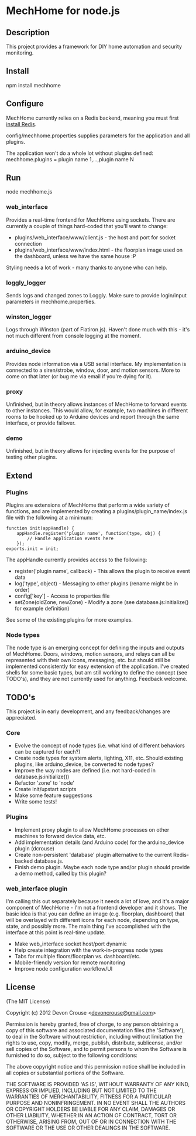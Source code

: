 # MechHome for node.js

## Description

This project provides a framework for DIY home automation and security monitoring.

## Install

npm install mechhome

## Configure

MechHome currently relies on a Redis backend, meaning you must first [install Redis](http://redis.io/).

config/mechhome.properties supplies parameters for the application and all plugins.

The application won't do a whole lot without plugins defined:
mechhome.plugins = plugin name 1,...,plugin name N

## Run

node mechhome.js

### web_interface

Provides a real-time frontend for MechHome using sockets. There are currently a couple of things hard-coded that you'll want to change:
* plugins/web_interface/www/client.js - the host and port for socket connection
* plugins/web_interface/www/index.html - the floorplan image used on the dashboard, unless we have the same house :P

Styling needs a lot of work - many thanks to anyone who can help.

### loggly_logger

Sends logs and changed zones to Loggly. Make sure to provide login/input parameters in mechhome.properties.

### winston_logger

Logs through Winston (part of Flatiron.js). Haven't done much with this - it's not much different from console logging at the moment.

### arduino_device

Provides node information via a USB serial interface. My implementation is connected to a siren/strobe, window, door, and motion sensors. More to come on that later (or bug me via email if you're dying for it).

### proxy

Unfinished, but in theory allows instances of MechHome to forward events to other instances. This would allow, for example, two machines in different rooms to be hooked up to Arduino devices and report through the same interface, or provide failover.

### demo

Unfinished, but in theory allows for injecting events for the purpose of testing other plugins.

## Extend

### Plugins

Plugins are extensions of MechHome that perform a wide variety of functions, and are implemented by creating a plugins/plugin_name/index.js file with the following at a minimum:

	function init(appHandle) {
	    appHandle.register('plugin name', function(type, obj) {
	        // Handle application events here
	    });
	exports.init = init;

The appHandle currently provides access to the following:
* register('plugin name', callback) - This allows the plugin to receive event data
* log('type', object) - Messaging to other plugins (rename might be in order)
* config['key'] - Access to properties file
* setZone(oldZone, newZone) - Modify a zone (see database.js:initialize() for example definition)

See some of the existing plugins for more examples.

### Node types

The node type is an emerging concept for defining the inputs and outputs of MechHome.  Doors, windows, motion sensors, and relays can all be represented with their own icons, messaging, etc. but should still be implemented consistently for easy extension of the application.  I've created shells for some basic types, but am still working to define the concept (see TODO's), and they are not currently used for anything.  Feedback welcome.

## TODO's

This project is in early development, and any feedback/changes are appreciated.

### Core

* Evolve the concept of node types (i.e. what kind of different behaviors can be captured for each?)
* Create node types for system alerts, lighting, X11, etc.  Should existing plugins, like arduino_device, be converted to node types?
* Improve the way nodes are defined (i.e. not hard-coded in database.js:initialize())
* Refactor 'zone' to 'node'
* Create init/upstart scripts
* Make some feature suggestions
* Write some tests!

### Plugins

* Implement proxy plugin to allow MechHome processes on other machines to forward device data, etc.
* Add implementation details (and Arduino code) for the arduino_device plugin (dcrouse)
* Create non-persistent 'database' plugin alternative to the current Redis-backed database.js.
* Finish demo plugin.  Maybe each node type and/or plugin should provide a demo method, called by this plugin?

### web_interface plugin

I'm calling this out separately because it needs a lot of love, and it's a major component of MechHome - I'm not a frontend developer and it shows.  The basic idea is that you can define an image (e.g. floorplan, dashboard) that will be overlayed with different icons for each node, depending on type, state, and possibly more.  The main thing I've accomplished with the interface at this point is real-time update.

* Make web_interface socket host/port dynamic
* Help create integration with the work-in-progress node types
* Tabs for multiple floors/floorplan vs. dashboard/etc.
* Mobile-friendly version for remote monitoring
* Improve node configuration workflow/UI

## License

(The MIT License)

Copyright (c) 2012 Devon Crouse &lt;devoncrouse@gmail.com&gt;

Permission is hereby granted, free of charge, to any person obtaining
a copy of this software and associated documentation files (the
'Software'), to deal in the Software without restriction, including
without limitation the rights to use, copy, modify, merge, publish,
distribute, sublicense, and/or sell copies of the Software, and to
permit persons to whom the Software is furnished to do so, subject to
the following conditions:

The above copyright notice and this permission notice shall be
included in all copies or substantial portions of the Software.

THE SOFTWARE IS PROVIDED 'AS IS', WITHOUT WARRANTY OF ANY KIND,
EXPRESS OR IMPLIED, INCLUDING BUT NOT LIMITED TO THE WARRANTIES OF
MERCHANTABILITY, FITNESS FOR A PARTICULAR PURPOSE AND NONINFRINGEMENT.
IN NO EVENT SHALL THE AUTHORS OR COPYRIGHT HOLDERS BE LIABLE FOR ANY
CLAIM, DAMAGES OR OTHER LIABILITY, WHETHER IN AN ACTION OF CONTRACT,
TORT OR OTHERWISE, ARISING FROM, OUT OF OR IN CONNECTION WITH THE
SOFTWARE OR THE USE OR OTHER DEALINGS IN THE SOFTWARE.
